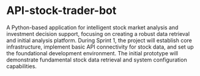 # API-stock-trader-bot

A Python-based application for intelligent stock market analysis and investment decision support, focusing on creating a robust data retrieval and initial analysis platform. During Sprint 1, the project will establish core infrastructure, implement basic API connectivity for stock data, and set up the foundational development environment. The initial prototype will demonstrate fundamental stock data retrieval and system configuration capabilities.  

